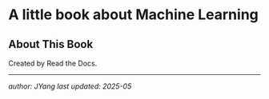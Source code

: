 # A little book about Machine Learning


## About This Book

Created by Read the Docs.

<!-- **The main contents include:**

*   [Ch1 is about ...]
*   [Ch2 is about ...]
    *   [Section 2.1 is about ...]
    *   [Section 2.2 is about ...]
*   [More chapters...] -->

<!-- ## How to Read

Use the navigation bar on the left to quickly locate the content you are interested in. It is recommended to read the chapters in order, but you can also jump directly to specific topics based on your interests. -->

---

*author: JYang*
*last updated: 2025-05*